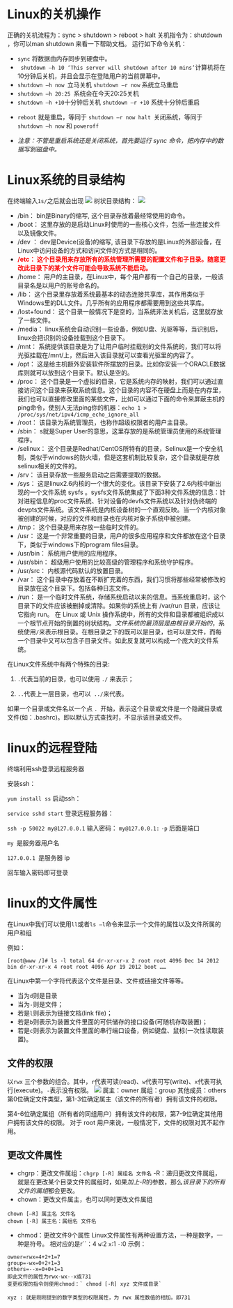 # Linux的关机操作
正确的关机流程为：sync > shutdown > reboot > halt
关机指令为：shutdown ，你可以man shutdown 来看一下帮助文档。
运行如下命令关机： 
+ `sync` 将数据由内存同步到硬盘中。
+ ` shutdown –h 10 ‘This server will shutdown after 10 mins’`计算机将在10分钟后关机，并且会显示在登陆用户的当前屏幕中。
+ `shutdown –h now `立马关机 `shutdown –r now` 系统立马重启 
+ `shutdown –h 20:25 `系统会在今天20:25关机 
+ ` shutdown –h +10 `十分钟后关机  `shutdown –r +10` 系统十分钟后重启
*  `reboot` 就是重启，等同于 `shutdown –r now halt `关闭系统，等同于`shutdown –h now` 和 `poweroff`
+ *注意：不管是重启系统还是关闭系统，首先要运行 sync 命令，把内存中的数据写到磁盘中。*
#  Linux系统的目录结构
在终端输入`1s/`之后就会出现
![](http://www.runoob.com/wp-content/uploads/2014/06/4_20.png)
树状目录结构：
![](http://www.runoob.com/wp-content/uploads/2014/06/003vPl7Rty6E8kZRlAEdc690.jpg)
+  /bin：
bin是Binary的缩写, 这个目录存放着最经常使用的命令。
+ /boot：
 这里存放的是启动Linux时使用的一些核心文件，包括一些连接文件以及镜像文件。
+ /dev ：
dev是Device(设备)的缩写, 该目录下存放的是Linux的外部设备，在Linux中访问设备的方式和访问文件的方式是相同的。
+ <font color="red">**/etc：
这个目录用来存放所有的系统管理所需要的配置文件和子目录。随意更改此目录下的某个文件可能会导致系统不能启动。**</font>
+ /home：
用户的主目录，在Linux中，每个用户都有一个自己的目录，一般该目录名是以用户的账号命名的。
+ /lib：
这个目录里存放着系统最基本的动态连接共享库，其作用类似于Windows里的DLL文件。几乎所有的应用程序都需要用到这些共享库。
+ /lost+found：
这个目录一般情况下是空的，当系统非法关机后，这里就存放了一些文件。
+ /media：
linux系统会自动识别一些设备，例如U盘、光驱等等，当识别后，linux会把识别的设备挂载到这个目录下。
+ /mnt：
系统提供该目录是为了让用户临时挂载别的文件系统的，我们可以将光驱挂载在/mnt/上，然后进入该目录就可以查看光驱里的内容了。
+ /opt：
 这是给主机额外安装软件所摆放的目录。比如你安装一个ORACLE数据库则就可以放到这个目录下。默认是空的。
+ /proc：
这个目录是一个虚拟的目录，它是系统内存的映射，我们可以通过直接访问这个目录来获取系统信息。这个目录的内容不在硬盘上而是在内存里，我们也可以直接修改里面的某些文件，比如可以通过下面的命令来屏蔽主机的ping命令，使别人无法ping你的机器：`echo 1 > /proc/sys/net/ipv4/icmp_echo_ignore_all`
+ /root：
该目录为系统管理员，也称作超级权限者的用户主目录。
+ /sbin：
s就是Super User的意思，这里存放的是系统管理员使用的系统管理程序。
+ /selinux：
 这个目录是Redhat/CentOS所特有的目录，Selinux是一个安全机制，类似于windows的防火墙，但是这套机制比较复杂，这个目录就是存放selinux相关的文件的。
+ /srv：
 该目录存放一些服务启动之后需要提取的数据。
+ /sys：
 这是linux2.6内核的一个很大的变化。该目录下安装了2.6内核中新出现的一个文件系统 sysfs 。sysfs文件系统集成了下面3种文件系统的信息：针对进程信息的proc文件系统、针对设备的devfs文件系统以及针对伪终端的devpts文件系统。该文件系统是内核设备树的一个直观反映。当一个内核对象被创建的时候，对应的文件和目录也在内核对象子系统中被创建。
+ /tmp：
这个目录是用来存放一些临时文件的。
+ /usr：
 这是一个非常重要的目录，用户的很多应用程序和文件都放在这个目录下，类似于windows下的program files目录。
+  /usr/bin：
系统用户使用的应用程序。
+ /usr/sbin：
超级用户使用的比较高级的管理程序和系统守护程序。
+ /usr/src：
内核源代码默认的放置目录。
+ /var：
这个目录中存放着在不断扩充着的东西，我们习惯将那些经常被修改的目录放在这个目录下。包括各种日志文件。
+ /run：
是一个临时文件系统，存储系统启动以来的信息。当系统重启时，这个目录下的文件应该被删掉或清除。如果你的系统上有 /var/run 目录，应该让它指向 run。
在 Linux 或 Unix 操作系统中，所有的文件和目录都被组织成以一个根节点开始的倒置的树状结构。*文件系统的最顶层是由根目录开始的*，系统使用` / `来表示根目录。在根目录之下的既可以是目录，也可以是文件，而每一个目录中又可以包含子目录文件。如此反复就可以构成一个庞大的文件系统。

在Linux文件系统中有两个特殊的目录:

1. `.`代表当前的目录，也可以使用 `./` 来表示；

2. `..`代表上一层目录，也可以` ../`来代表。

如果一个目录或文件名以一个点 `. `开始，表示这个目录或文件是一个隐藏目录或文件(如：.bashrc)。即以默认方式查找时，不显示该目录或文件。

# linux的远程登陆

终端利用ssh登录远程服务器

安装ssh：

`yum install ss`
启动ssh：

`service sshd start`
登录远程服务器：

`ssh -p 50022 my@127.0.0.1`
输入密码：
`my@127.0.0.1:`
`-p` 后面是端口

`my `是服务器用户名

`127.0.0.1 `是服务器 ip

回车输入密码即可登录

# linux的文件属性

在Linux中我们可以使用`ll`或者`ls –l`命令来显示一个文件的属性以及文件所属的用户和组

例如：
```
[root@www /]# ls -l total 64 dr-xr-xr-x 2 root root 4096 Dec 14 2012 bin dr-xr-xr-x 4 root root 4096 Apr 19 2012 boot ……
```
在Linux中第一个字符代表这个文件是目录、文件或链接文件等等。
+ 当为`d`则是目录
+ 当为`-`则是文件；
+ 若是`l`则表示为链接文档(link file)；
+ 若是`b`则表示为装置文件里面的可供储存的接口设备(可随机存取装置)；
+ 若是`c`则表示为装置文件里面的串行端口设备，例如键盘、鼠标(一次性读取装置)。
## 文件的权限
以`rwx` 三个参数的组合。其中，`r`代表可读(read)、`w`代表可写(write)、`x`代表可执行(execute)。`-`表示没有权限。
![](http://www.runoob.com/wp-content/uploads/2014/06/363003_1227493859FdXT.png)
属主：owner 属组：group 其他成员：others
第0位确定文件类型，第1-3位确定属主（该文件的所有者）拥有该文件的权限。

第4-6位确定属组（所有者的同组用户）拥有该文件的权限，第7-9位确定其他用户拥有该文件的权限。
对于 root 用户来说，一般情况下，文件的权限对其不起作用。
## 更改文件属性
+ chgrp：更改文件属组：`chgrp [-R] 属组名 文件名`
-R：递归更改文件属组，就是在更改某个目录文件的属组时，如果*加上-R*的参数，那么*该目录下的所有文件的属组*都会更改。 
+ chown：更改文件属主，也可以同时更改文件属组
```
chown [–R] 属主名 文件名
chown [-R] 属主名：属组名 文件名
```
+ chmod：更改文件9个属性
Linux文件属性有两种设置方法，一种是数字，一种是符号。
相对应的是r``：4  `w`:2  `x`:1  `-`:0
示例：
```
owner=rwx=4+2+1=7
group=-wx=0+2+1=3
others=--x=0+0+1=1
即此文件的属性为rwx-wx--x或731
变更权限的指令则使用chmod：` chmod [-R] xyz 文件或目录`

xyz : 就是刚刚提到的数字类型的权限属性，为 rwx 属性数值的相加。即731
```
